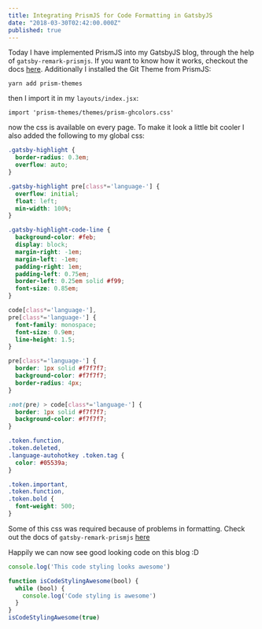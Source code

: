 ```yaml
---
title: Integrating PrismJS for Code Formatting in GatsbyJS
date: "2018-03-30T02:42:00.000Z"
published: true
---
```


Today I have implemented PrismJS into my GatsbyJS blog, through the help of `gatsby-remark-prismjs`.
If you want to know how it works, checkout the docs <a target="_blank" href="https://www.gatsbyjs.org/packages/gatsby-remark-prismjs/">here</a>.
Additionally I installed the Git Theme from PrismJS:

`yarn add prism-themes`

then I import it in my `layouts/index.jsx`:

`import 'prism-themes/themes/prism-ghcolors.css'`

now the css is available on every page. To make it look a little bit cooler I also added the following to my global css:

```css
.gatsby-highlight {
  border-radius: 0.3em;
  overflow: auto;
}

.gatsby-highlight pre[class*='language-'] {
  overflow: initial;
  float: left;
  min-width: 100%;
}

.gatsby-highlight-code-line {
  background-color: #feb;
  display: block;
  margin-right: -1em;
  margin-left: -1em;
  padding-right: 1em;
  padding-left: 0.75em;
  border-left: 0.25em solid #f99;
  font-size: 0.85em;
}

code[class*='language-'],
pre[class*='language-'] {
  font-family: monospace;
  font-size: 0.9em;
  line-height: 1.5;
}

pre[class*='language-'] {
  border: 1px solid #f7f7f7;
  background-color: #f7f7f7;
  border-radius: 4px;
}

:not(pre) > code[class*='language-'] {
  border: 1px solid #f7f7f7;
  background-color: #f7f7f7;
}

.token.function,
.token.deleted,
.language-autohotkey .token.tag {
  color: #05539a;
}

.token.important,
.token.function,
.token.bold {
  font-weight: 500;
}
```

Some of this css was required because of problems in formatting. Check out the docs of `gatsby-remark-prismjs` <a target="_blank" href="https://www.gatsbyjs.org/packages/gatsby-remark-prismjs/">here</a>

Happily we can now see good looking code on this blog :D

```javascript
console.log('This code styling looks awesome')

function isCodeStylingAwesome(bool) {
  while (bool) {
    console.log('Code styling is awesome')
  }
}
isCodeStylingAwesome(true)
```
